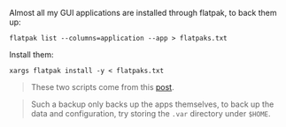 Almost all my GUI applications are installed through flatpak, to back them up:

```shell
flatpak list --columns=application --app > flatpaks.txt
```

Install them:

```shell
xargs flatpak install -y < flatpaks.txt
```

> These two scripts come from this [post](https://www.reddit.com/r/linux/comments/u3wcm7/easy_flatpak_apps_backupinstallation/?utm_source=share&utm_medium=web2x&context=3).

> Such a backup only backs up the apps themselves, to back up the data and 
> configuration, try storing the `.var` directory under `$HOME`.
